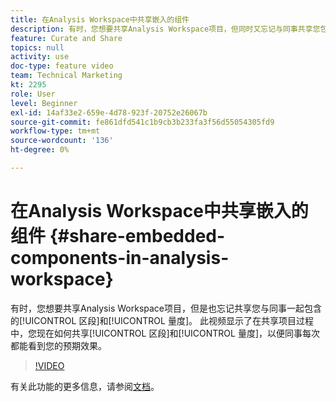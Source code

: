 ```yaml
---
title: 在Analysis Workspace中共享嵌入的组件
description: 有时，您想要共享Analysis Workspace项目，但同时又忘记与同事共享您包含的区段和量度。 此视频显示您现在如何在共享项目过程中共享区段和量度，以便同事每次都能看到您想要的内容。
feature: Curate and Share
topics: null
activity: use
doc-type: feature video
team: Technical Marketing
kt: 2295
role: User
level: Beginner
exl-id: 14af33e2-659e-4d78-923f-20752e26067b
source-git-commit: fe861dfd541c1b9cb3b233fa3f56d55054305fd9
workflow-type: tm+mt
source-wordcount: '136'
ht-degree: 0%

---
```


# 在Analysis Workspace中共享嵌入的组件 {#share-embedded-components-in-analysis-workspace}

有时，您想要共享Analysis Workspace项目，但是也忘记共享您与同事一起包含的[!UICONTROL 区段]和[!UICONTROL 量度]。 此视频显示了在共享项目过程中，您现在如何共享[!UICONTROL 区段]和[!UICONTROL 量度]，以便同事每次都能看到您的预期效果。

>[!VIDEO](https://video.tv.adobe.com/v/24713/?quality=12)

有关此功能的更多信息，请参阅[文档](https://experienceleague.adobe.com/docs/analytics/analyze/analysis-workspace/curate-share/curate.html?lang=en)。
